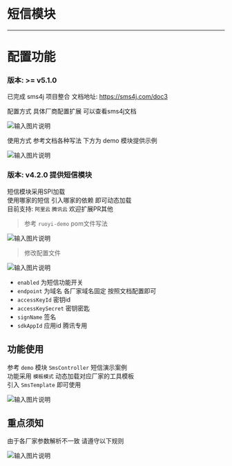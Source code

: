 # 短信模块
- - -

# 配置功能

### 版本: >= v5.1.0

已完成 sms4j 项目整合 文档地址: https://sms4j.com/doc3

配置方式 具体厂商配置扩展 可以查看sms4j文档

![输入图片说明](https://foruda.gitee.com/images/1705573035997239848/2ca8512d_1766278.png "屏幕截图")

使用方式 参考文档各种写法 下方为 demo 模块提供示例

![输入图片说明](https://foruda.gitee.com/images/1705573001447394180/2bd726d0_1766278.png "屏幕截图")

### 版本: v4.2.0 提供短信模块

短信模块采用SPI加载<br>
使用哪家的短信 引入哪家的依赖 即可动态加载<br>
目前支持: `阿里云` `腾讯云` 欢迎扩展PR其他

> 参考 `ruoyi-demo` pom文件写法

![输入图片说明](https://foruda.gitee.com/images/1678979157797419426/cc9b7444_1766278.png "屏幕截图")

> 修改配置文件

![输入图片说明](https://foruda.gitee.com/images/1678979163029635375/e5fd6e20_1766278.png "屏幕截图")

* `enabled` 为短信功能开关
* `endpoint` 为域名 各厂家域名固定 按照文档配置即可
* `accessKeyId` 密钥id
* `accessKeySecret` 密钥密匙
* `signName` 签名
* `sdkAppId` 应用id 腾讯专用

## 功能使用

参考 `demo` 模块 `SmsController` 短信演示案例<br>
功能采用 `模板模式` 动态加载对应厂家的工具模板<br>
引入 `SmsTemplate` 即可使用

![输入图片说明](https://foruda.gitee.com/images/1678979168699323982/e9301e84_1766278.png "屏幕截图")

## 重点须知

由于各厂家参数解析不一致 请遵守以下规则

![输入图片说明](https://foruda.gitee.com/images/1678979172581090456/ac1f10e8_1766278.png "屏幕截图")
